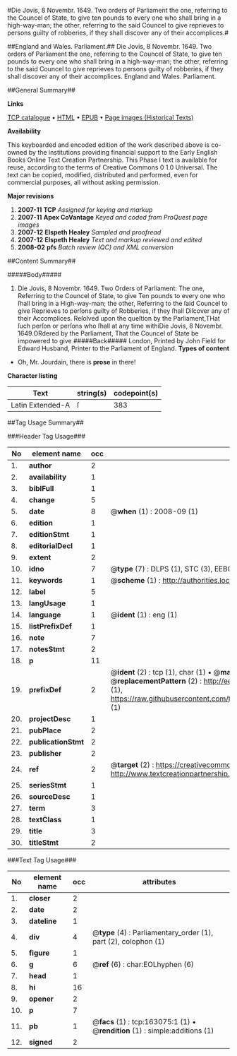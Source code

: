 #Die Jovis, 8 Novembr. 1649. Two orders of Parliament the one, referring to the Councel of State, to give ten pounds to every one who shall bring in a high-way-man; the other, referring to the said Councel to give reprieves to persons guilty of robberies, if they shall discover any of their accomplices.#

##England and Wales. Parliament.##
Die Jovis, 8 Novembr. 1649. Two orders of Parliament the one, referring to the Councel of State, to give ten pounds to every one who shall bring in a high-way-man; the other, referring to the said Councel to give reprieves to persons guilty of robberies, if they shall discover any of their accomplices.
England and Wales. Parliament.

##General Summary##

**Links**

[TCP catalogue](http://www.ota.ox.ac.uk/tcp/)  • 
[HTML](http://tei.it.ox.ac.uk/tcp/Texts-HTML/free/A83/A83538.html)  • 
[EPUB](http://tei.it.ox.ac.uk/tcp/Texts-EPUB/free/A83/A83538.epub) • 
[Page images (Historical Texts)](https://data.historicaltexts.jisc.ac.uk/view?pubId=eebo-99869931e&pageId=eebo-99869931e-163075-1)

**Availability**

This keyboarded and encoded edition of the
	       work described above is co-owned by the institutions
	       providing financial support to the Early English Books
	       Online Text Creation Partnership. This Phase I text is
	       available for reuse, according to the terms of Creative
	       Commons 0 1.0 Universal. The text can be copied,
	       modified, distributed and performed, even for
	       commercial purposes, all without asking permission.

**Major revisions**

1. __2007-11__ __TCP__ *Assigned for keying and markup*
1. __2007-11__ __Apex CoVantage__ *Keyed and coded from ProQuest page images*
1. __2007-12__ __Elspeth Healey__ *Sampled and proofread*
1. __2007-12__ __Elspeth Healey__ *Text and markup reviewed and edited*
1. __2008-02__ __pfs__ *Batch review (QC) and XML conversion*

##Content Summary##

#####Body#####

1. Die Jovis, 8 Novembr. 1649. Two Orders of Parliament: The one, Referring to the Councel of State, to give Ten pounds to every one who ſhall bring in a High-way-man; the other, Referring to the ſaid Councel to give Reprieves to perſons guilty of Robberies, if they ſhall Diſcover any of their Accomplices.
Reſolved upon the queſtion by the Parliament,THat ſuch perſon or perſons who ſhall at any time withiDie Jovis, 8 Novembr. 1649.ORdered by the Parliament, That the Councel of State be impowered to give
#####Back#####
London, Printed by John Field for Edward Husband, Printer to the Parliament of England.
**Types of content**

  * Oh, Mr. Jourdain, there is **prose** in there!

**Character listing**


|Text|string(s)|codepoint(s)|
|---|---|---|
|Latin Extended-A|ſ|383|

##Tag Usage Summary##

###Header Tag Usage###

|No|element name|occ|attributes|
|---|---|---|---|
|1.|__author__|2||
|2.|__availability__|1||
|3.|__biblFull__|1||
|4.|__change__|5||
|5.|__date__|8| @__when__ (1) : 2008-09 (1)|
|6.|__edition__|1||
|7.|__editionStmt__|1||
|8.|__editorialDecl__|1||
|9.|__extent__|2||
|10.|__idno__|7| @__type__ (7) : DLPS (1), STC (3), EEBO-CITATION (1), PROQUEST (1), VID (1)|
|11.|__keywords__|1| @__scheme__ (1) : http://authorities.loc.gov/ (1)|
|12.|__label__|5||
|13.|__langUsage__|1||
|14.|__language__|1| @__ident__ (1) : eng (1)|
|15.|__listPrefixDef__|1||
|16.|__note__|7||
|17.|__notesStmt__|2||
|18.|__p__|11||
|19.|__prefixDef__|2| @__ident__ (2) : tcp (1), char (1)  •  @__matchPattern__ (2) : ([0-9\-]+):([0-9IVX]+) (1), (.+) (1)  •  @__replacementPattern__ (2) : http://eebo.chadwyck.com/downloadtiff?vid=$1&page=$2 (1), https://raw.githubusercontent.com/textcreationpartnership/Texts/master/tcpchars.xml#$1 (1)|
|20.|__projectDesc__|1||
|21.|__pubPlace__|2||
|22.|__publicationStmt__|2||
|23.|__publisher__|2||
|24.|__ref__|2| @__target__ (2) : https://creativecommons.org/publicdomain/zero/1.0/ (1), http://www.textcreationpartnership.org/docs/. (1)|
|25.|__seriesStmt__|1||
|26.|__sourceDesc__|1||
|27.|__term__|3||
|28.|__textClass__|1||
|29.|__title__|3||
|30.|__titleStmt__|2||


###Text Tag Usage###

|No|element name|occ|attributes|
|---|---|---|---|
|1.|__closer__|2||
|2.|__date__|2||
|3.|__dateline__|1||
|4.|__div__|4| @__type__ (4) : Parliamentary_order (1), part (2), colophon (1)|
|5.|__figure__|1||
|6.|__g__|6| @__ref__ (6) : char:EOLhyphen (6)|
|7.|__head__|1||
|8.|__hi__|16||
|9.|__opener__|2||
|10.|__p__|7||
|11.|__pb__|1| @__facs__ (1) : tcp:163075:1 (1)  •  @__rendition__ (1) : simple:additions (1)|
|12.|__signed__|2||
